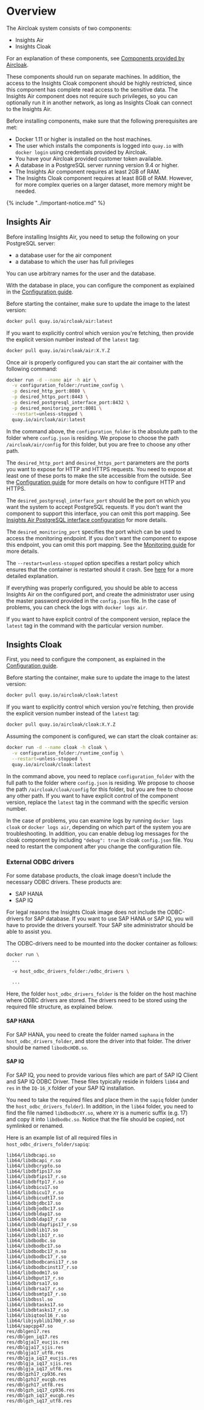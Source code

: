 # Overview

The Aircloak system consists of two components:

- Insights Air
- Insights Cloak

For an explanation of these components, see [Components provided by Aircloak](/components.md#components-provided-by-aircloak).

These components should run on separate machines. In addition, the access to the Insights Cloak component should be highly restricted, since this component has complete read access to the sensitive data. The Insights Air component does not require such privileges, so you can optionally run it in another network, as long as Insights Cloak can connect to the Insights Air.

Before installing components, make sure that the following prerequisites are met:

- Docker 1.11 or higher is installed on the host machines.
- The user which installs the components is logged into `quay.io` with `docker login` using credentials provided by Aircloak.
- You have your Aircloak provided customer token available.
- A database in a PostgreSQL server running version 9.4 or higher.
- The Insights Air component requires at least 2GB of RAM.
- The Insights Cloak component requires at least 8GB of RAM. However, for more complex queries on a larger dataset, more memory might be needed.

{% include "../important-notice.md" %}

## Insights Air

Before installing Insights Air, you need to setup the following on your PostgreSQL server:

- a database user for the air component
- a database to which the user has full privileges

You can use arbitrary names for the user and the database.

With the database in place, you can configure the component as explained in the [Configuration guide](./configuration.md#insights-air-configuration).


Before starting the container, make sure to update the image to the latest version:

```bash
docker pull quay.io/aircloak/air:latest
```

If you want to explicitly control which version you're fetching, then provide the explicit version number instead of the `latest` tag:

```bash
docker pull quay.io/aircloak/air:X.Y.Z
```

Once air is properly configured you can start the air container with the following command:

```bash
docker run -d --name air -h air \
  -v configuration_folder:/runtime_config \
  -p desired_http_port:8080 \
  -p desired_https_port:8443 \
  -p desired_postgresql_interface_port:8432 \
  -p desired_monitoring_port:8081 \
  --restart=unless-stopped \
  quay.io/aircloak/air:latest
```

In the command above, the `configuration_folder` is the absolute path to the folder where `config.json` is residing. We propose to choose the path `/aircloak/air/config` for this folder, but you are free to choose any other path.

The `desired_http_port` and `desired_https_port` parameters are the ports you want to expose for HTTP and HTTPS requests. You need to expose at least one of these ports to make the site accessible from the outside. See the [Configuration guide](configuration.md#web-site-configuration) for more details on how to configure HTTP and HTTPS.

The `desired_postgresql_interface_port` should be the port on which you want the system to accept PostgreSQL requests. If you don't want the component to support this interface, you can omit this port mapping. See [Insights Air PostgreSQL interface configuration](configuration.md#insights-air-postgresql-interface-configuration) for more details.

The `desired_monitoring_port` specifies the port which can be used to access the monitoring endpoint. If you don't want the component to expose this endpoint, you can omit this port mapping. See the [Monitoring guide](monitoring.md) for more details.

The `--restart=unless-stopped` option specifies a restart policy which ensures that the container is restarted should it crash. See [here](https://docs.docker.com/engine/reference/run/#restart-policies-restart) for a more detailed explanation.

If everything was properly configured, you should be able to access Insights Air on the configured port, and create the administrator user using the master password provided in the `config.json` file. In the case of problems, you can check the logs with `docker logs air`.

If you want to have explicit control of the component version, replace the `latest` tag in the command with the particular version number.

## Insights Cloak

First, you need to configure the component, as explained in the [Configuration guide](configuration.md#insights-cloak-configuration).

Before starting the container, make sure to update the image to the latest version:

```bash
docker pull quay.io/aircloak/cloak:latest
```

If you want to explicitly control which version you're fetching, then provide the explicit version number instead of the `latest` tag:

```bash
docker pull quay.io/aircloak/cloak:X.Y.Z
```

Assuming the component is configured, we can start the cloak container as:

```bash
docker run -d --name cloak -h cloak \
  -v configuration_folder:/runtime_config \
  --restart=unless-stopped \
  quay.io/aircloak/cloak:latest
```

In the command above, you need to replace `configuration_folder` with the full path to the folder where `config.json` is residing. We propose to choose the path `/aircloak/cloak/config` for this folder, but you are free to choose any other path. If you want to have explicit control of the component version, replace the `latest` tag in the command with the specific version number.

In the case of problems, you can examine logs by running `docker logs cloak` or `docker logs air`, depending on which part of the system you are troubleshooting. In addition, you can enable debug log messages for the cloak component by including `"debug": true` in cloak `config.json` file. You need to restart the component after you change the configuration file.

### External ODBC drivers

For some database products, the cloak image doesn't include the necessary ODBC drivers. These products are:

- SAP HANA
- SAP IQ

For legal reasons the Insights Cloak image does not include the ODBC-drivers for SAP database. If you want to use SAP HANA or SAP IQ, you will have to provide the drivers yourself. Your SAP site administrator should be able to assist you.

The ODBC-drivers need to be mounted into the docker container as follows:

```bash
docker run \
  ...

  -v host_odbc_drivers_folder:/odbc_drivers \

  ...
```

Here, the folder `host_odbc_drivers_folder` is the folder on the host machine where ODBC drivers are stored. The drivers need to be stored using the required file structure, as explained below.

#### SAP HANA

For SAP HANA, you need to create the folder named `saphana` in the `host_odbc_drivers_folder`, and store the driver into that folder. The driver should be named `libodbcHDB.so`.

#### SAP IQ

For SAP IQ, you need to provide various files which are part of SAP IQ Client and SAP IQ ODBC Driver. These files typically reside in folders `lib64` and `res` in the `IQ-16_X` folder of your SAP IQ installation.

You need to take the required files and place them in the `sapiq` folder (under the `host_odbc_drivers_folder`). In addition, in the `lib64` folder, you need to find the file named `libdbodbcXY.so`, where `XY` is a numeric suffix (e.g. 17) and copy it into `libdbodbc.so`. Notice that the file should be copied, not symlinked or renamed.

Here is an example list of all required files in `host_odbc_drivers_folder/sapiq`:

```
lib64/libdbcapi.so
lib64/libdbcapi_r.so
lib64/libdbcrypto.so
lib64/libdbfips17.so
lib64/libdbfips17_r.so
lib64/libdbftp17_r.so
lib64/libdbicu17.so
lib64/libdbicu17_r.so
lib64/libdbicudt17.so
lib64/libdbjdbc17.so
lib64/libdbjodbc17.so
lib64/libdbldap17.so
lib64/libdbldap17_r.so
lib64/libdbldapfips17_r.so
lib64/libdblib17.so
lib64/libdblib17_r.so
lib64/libdbodbc.so
lib64/libdbodbc17.so
lib64/libdbodbc17_n.so
lib64/libdbodbc17_r.so
lib64/libdbodbcansi17_r.so
lib64/libdbodbcinst17_r.so
lib64/libdbodm17.so
lib64/libdbput17_r.so
lib64/libdbrsa17.so
lib64/libdbrsa17_r.so
lib64/libdbsmtp17_r.so
lib64/libdbssl.so
lib64/libdbtasks17.so
lib64/libdbtasks17_r.so
lib64/libiqtool16_r.so
lib64/libjsyblib1700_r.so
lib64/sapcpp47.so
res/dblgen17.res
res/dblgen_iq17.res
res/dblgja17_eucjis.res
res/dblgja17_sjis.res
res/dblgja17_utf8.res
res/dblgja_iq17_eucjis.res
res/dblgja_iq17_sjis.res
res/dblgja_iq17_utf8.res
res/dblgzh17_cp936.res
res/dblgzh17_eucgb.res
res/dblgzh17_utf8.res
res/dblgzh_iq17_cp936.res
res/dblgzh_iq17_eucgb.res
res/dblgzh_iq17_utf8.res
```
